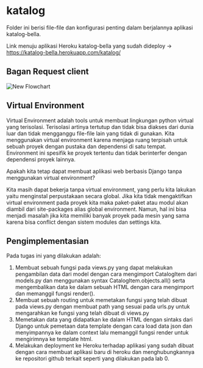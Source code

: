 # katalog

Folder ini berisi file-file dan konfigurasi penting dalam berjalannya aplikasi katalog-bella.

Link menuju aplikasi Heroku katalog-bella yang sudah dideploy -> https://katalog-bella.herokuapp.com/katalog/

## Bagan Request client

![New Flowchart](https://user-images.githubusercontent.com/112465346/189484162-ab242e47-0897-48da-9ec2-9326f63e1f59.png)

## Virtual Environment

Virtual Environment adalah tools untuk membuat lingkungan python virtual yang terisolasi. Terisolasi artinya tertutup dan tidak bisa diakses dari dunia luar dan tidak mengganggu file-file lain yang tidak di gunakan. Kita menggunakan virtual environment karena menjaga ruang terpisah untuk sebuah proyek dengan pustaka dan dependensi di satu tempat. Environment ini spesifik ke proyek tertentu dan tidak berinterfer dengan dependensi proyek lainnya.

Apakah kita tetap dapat membuat aplikasi web berbasis Django tanpa menggunakan virtual environment?

Kita masih dapat bekerja tanpa virtual environment, yang perlu kita lakukan yaitu menginstal perpustakaan secara global. Jika kita tidak mengaktifkan virtual environment pada proyek kita maka paket-paket atau modul akan diambil dari site-packages alias global environment. Namun, hal ini bisa menjadi masalah jika kita memiliki banyak proyek pada mesin yang sama karena bisa conflict dengan sistem modules dan settings kita.

## Pengimplementasian 

Pada tugas ini yang dilakukan adalah:
1. Membuat sebuah fungsi pada views.py yang dapat melakukan pengambilan data dari model dengan cara mengimport CatalogItem dari models.py dan menggunakan syntax CatalogItem.objects.all() serta mengembalikan data ke dalam sebuah HTML dengan cara mengimport dan memanggil fungsi render().
2. Membuat sebuah routing untuk memetakan fungsi yang telah dibuat pada views.py dengan membuat path yang sesuai pada urls.py untuk mengarahkan ke fungsi yang telah dibuat di views.py
3. Memetakan data yang didapatkan ke dalam HTML dengan sintaks dari Django untuk pemetaan data template dengan cara load data json dan menyimpannya ke dalam context lalu memanggil fungsi render untuk mengirimnya ke template html.
4. Melakukan deployment ke Heroku terhadap aplikasi yang sudah dibuat dengan cara membuat aplikasi baru di heroku dan menghubungkannya ke repositori github terkait seperti yang dilakukan pada lab 0.
